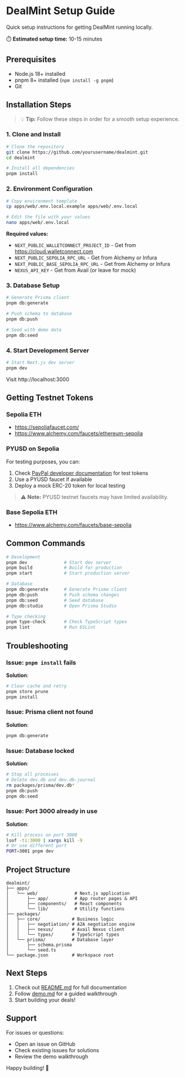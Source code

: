 # DealMint Setup Guide

Quick setup instructions for getting DealMint running locally.

⏱️ **Estimated setup time:** 10-15 minutes

## Prerequisites

- Node.js 18+ installed
- pnpm 8+ installed (`npm install -g pnpm`)
- Git

## Installation Steps

> 💡 **Tip:** Follow these steps in order for a smooth setup experience.

### 1. Clone and Install

```bash
# Clone the repository
git clone https://github.com/yourusername/dealmint.git
cd dealmint

# Install all dependencies
pnpm install
```

### 2. Environment Configuration

```bash
# Copy environment template
cp apps/web/.env.local.example apps/web/.env.local

# Edit the file with your values
nano apps/web/.env.local
```

**Required values:**

- `NEXT_PUBLIC_WALLETCONNECT_PROJECT_ID` - Get from https://cloud.walletconnect.com
- `NEXT_PUBLIC_SEPOLIA_RPC_URL` - Get from Alchemy or Infura
- `NEXT_PUBLIC_BASE_SEPOLIA_RPC_URL` - Get from Alchemy or Infura
- `NEXUS_API_KEY` - Get from Avail (or leave for mock)

### 3. Database Setup

```bash
# Generate Prisma client
pnpm db:generate

# Push schema to database
pnpm db:push

# Seed with demo data
pnpm db:seed
```

### 4. Start Development Server

```bash
# Start Next.js dev server
pnpm dev
```

Visit http://localhost:3000

## Getting Testnet Tokens

### Sepolia ETH

- https://sepoliafaucet.com/
- https://www.alchemy.com/faucets/ethereum-sepolia

### PYUSD on Sepolia

For testing purposes, you can:

1. Check [PayPal developer documentation](https://developer.paypal.com/docs/multiparty/checkout/advanced/pyusd/) for test tokens
2. Use a PYUSD faucet if available
3. Deploy a mock ERC-20 token for local testing

> ⚠️ **Note:** PYUSD testnet faucets may have limited availability.

### Base Sepolia ETH

- https://www.alchemy.com/faucets/base-sepolia

## Common Commands

```bash
# Development
pnpm dev              # Start dev server
pnpm build            # Build for production
pnpm start            # Start production server

# Database
pnpm db:generate      # Generate Prisma client
pnpm db:push          # Push schema changes
pnpm db:seed          # Seed database
pnpm db:studio        # Open Prisma Studio

# Type checking
pnpm type-check       # Check TypeScript types
pnpm lint             # Run ESLint
```

## Troubleshooting

### Issue: `pnpm install` fails

**Solution**:

```bash
# Clear cache and retry
pnpm store prune
pnpm install
```

### Issue: Prisma client not found

**Solution**:

```bash
pnpm db:generate
```

### Issue: Database locked

**Solution**:

```bash
# Stop all processes
# Delete dev.db and dev.db-journal
rm packages/prisma/dev.db*
pnpm db:push
pnpm db:seed
```

### Issue: Port 3000 already in use

**Solution**:

```bash
# Kill process on port 3000
lsof -ti:3000 | xargs kill -9
# Or use different port
PORT=3001 pnpm dev
```

## Project Structure

```
dealmint/
├── apps/
│   └── web/              # Next.js application
│       ├── app/          # App router pages & API
│       ├── components/   # React components
│       └── lib/          # Utility functions
├── packages/
│   ├── core/            # Business logic
│   │   ├── negotiation/ # A2A negotiation engine
│   │   ├── nexus/       # Avail Nexus client
│   │   └── types/       # TypeScript types
│   └── prisma/          # Database layer
│       ├── schema.prisma
│       └── seed.ts
└── package.json         # Workspace root
```

## Next Steps

1. Check out [README.md](./README.md) for full documentation
2. Follow [demo.md](./demo.md) for a guided walkthrough
3. Start building your deals!

## Support

For issues or questions:

- Open an issue on GitHub
- Check existing issues for solutions
- Review the demo walkthrough

Happy building! 🚀
